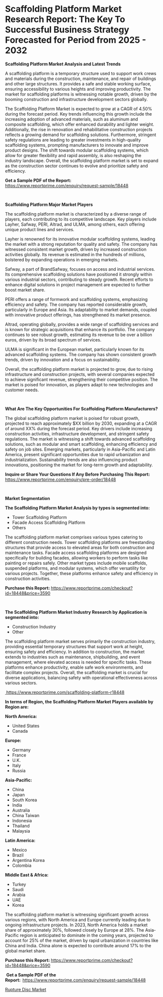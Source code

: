 <p><h1>Scaffolding Platform Market Research Report: The Key To Successful Business Strategy Forecasted for Period from 2025 - 2032</h1></p><p><strong>Scaffolding Platform Market Analysis and Latest Trends</strong></p>
<p><p>A scaffolding platform is a temporary structure used to support work crews and materials during the construction, maintenance, and repair of buildings and other large structures. It provides a safe and stable working surface, ensuring accessibility to various heights and improving productivity. The market for scaffolding platforms is witnessing notable growth, driven by the booming construction and infrastructure development sectors globally.</p><p>The Scaffolding Platform Market is expected to grow at a CAGR of 4.50% during the forecast period. Key trends influencing this growth include the increasing adoption of advanced materials, such as aluminum and composite scaffolding, which offer enhanced durability and lighter weight. Additionally, the rise in renovation and rehabilitative construction projects reflects a growing demand for scaffolding solutions. Furthermore, stringent safety regulations are leading to greater investments in high-quality scaffolding systems, prompting manufacturers to innovate and improve product designs. The shift towards modular scaffolding systems, which allow for greater flexibility and rapid assembly, is also reshaping the industry landscape. Overall, the scaffolding platform market is set to expand as the construction sector continues to evolve and prioritize safety and efficiency.</p></p>
<p><strong>Get a Sample PDF of the Report:&nbsp;</strong> <a href="https://www.reportprime.com/enquiry/request-sample/18448?utm_campaign=2958&utm_medium=2&utm_source=Github&utm_content=ia&utm_term=19032025&utm_id=scaffolding-platform">https://www.reportprime.com/enquiry/request-sample/18448</a></p>
<p>&nbsp;</p>
<p><strong>Scaffolding Platform Major Market Players</strong></p>
<p><p>The scaffolding platform market is characterized by a diverse range of players, each contributing to its competitive landscape. Key players include Layher, Safway, PERI, Altrad, and ULMA, among others, each offering unique product lines and services.</p><p>Layher is renowned for its innovative modular scaffolding systems, leading the market with a strong reputation for quality and safety. The company has witnessed consistent market growth, driven by increased construction activities globally. Its revenue is estimated in the hundreds of millions, bolstered by expanding operations in emerging markets.</p><p>Safway, a part of BrandSafway, focuses on access and industrial services. Its comprehensive scaffolding solutions have positioned it strongly within various industrial sectors, contributing to steady growth. Recent efforts to enhance digital solutions in project management are expected to further boost market share.</p><p>PERI offers a range of formwork and scaffolding systems, emphasizing efficiency and safety. The company has reported considerable growth, particularly in Europe and Asia. Its adaptability to market demands, coupled with innovative product offerings, has strengthened its market presence.</p><p>Altrad, operating globally, provides a wide range of scaffolding services and is known for strategic acquisitions that enhance its portfolio. The company continues to see robust growth, estimating its revenue to be over a billion euros, driven by its broad spectrum of services.</p><p>ULMA is significant in the European market, particularly known for its advanced scaffolding systems. The company has shown consistent growth trends, driven by innovation and a focus on sustainability.</p><p>Overall, the scaffolding platform market is projected to grow, due to rising infrastructure and construction projects, with several companies expected to achieve significant revenue, strengthening their competitive position. The market is poised for innovation, as players adapt to new technologies and customer needs.</p></p>
<p>&nbsp;</p>
<p><strong>What Are The Key Opportunities For Scaffolding Platform Manufacturers?</strong></p>
<p><p>The global scaffolding platform market is poised for robust growth, projected to reach approximately $XX billion by 2030, expanding at a CAGR of around XX% during the forecast period. Key drivers include increasing construction activities, infrastructure development, and stringent safety regulations. The market is witnessing a shift towards advanced scaffolding solutions, such as modular and smart scaffolding, enhancing efficiency and safety on job sites. Emerging markets, particularly in Asia-Pacific and Latin America, present significant opportunities due to rapid urbanization and industrialization. Sustainability trends are also influencing product innovations, positioning the market for long-term growth and adaptability.</p></p>
<p><strong>Inquire or Share Your Questions If Any Before Purchasing This Report:</strong> <a href="https://www.reportprime.com/enquiry/pre-order/18448?utm_campaign=2958&utm_medium=2&utm_source=Github&utm_content=ia&utm_term=19032025&utm_id=scaffolding-platform">https://www.reportprime.com/enquiry/pre-order/18448</a></p>
<p>&nbsp;</p>
<p><strong>Market Segmentation</strong></p>
<p><strong>The Scaffolding Platform Market Analysis by types is segmented into:</strong></p>
<p><ul><li>Tower Scaffolding Platform</li><li>Facade Access Scaffolding Platform</li><li>Others</li></ul></p>
<p><p>The scaffolding platform market comprises various types catering to different construction needs. Tower scaffolding platforms are freestanding structures that provide access to elevated areas for both construction and maintenance tasks. Facade access scaffolding platforms are designed specifically for building facades, allowing workers to perform tasks like painting or repairs safely. Other market types include mobile scaffolds, suspended platforms, and modular systems, which offer versatility for various projects. Together, these platforms enhance safety and efficiency in construction activities.</p></p>
<p><strong>Purchase this Report:&nbsp;</strong><a href="https://www.reportprime.com/checkout?id=18448&price=3590&utm_campaign=2958&utm_medium=2&utm_source=Github&utm_content=ia&utm_term=19032025&utm_id=scaffolding-platform">https://www.reportprime.com/checkout?id=18448&price=3590</a></p>
<p>&nbsp;</p>
<p><strong>The Scaffolding Platform Market Industry Research by Application is segmented into:</strong></p>
<p><ul><li>Construction Industry</li><li>Other</li></ul></p>
<p><p>The scaffolding platform market serves primarily the construction industry, providing essential temporary structures that support work at height, ensuring safety and efficiency. In addition to construction, the market extends to industries such as maintenance, shipbuilding, and event management, where elevated access is needed for specific tasks. These platforms enhance productivity, enable safe work environments, and facilitate complex projects. Overall, the scaffolding market is crucial for diverse applications, balancing safety with operational effectiveness across various sectors.</p></p>
<p><a href="https://www.reportprime.com/scaffolding-platform-r18448?utm_campaign=2958&utm_medium=2&utm_source=Github&utm_content=ia&utm_term=19032025&utm_id=scaffolding-platform">&nbsp;https://www.reportprime.com/scaffolding-platform-r18448</a></p>
<p><strong>In terms of Region, the Scaffolding Platform Market Players available by Region are:</strong></p>
<p>
    <p> <strong> North America: </strong>
        <ul>
            <li>United States</li>
            <li>Canada</li>
        </ul>
        </p> 
    <p> <strong> Europe: </strong>
        <ul>
            <li>Germany</li>
            <li>France</li>
            <li>U.K.</li>
            <li>Italy</li>
            <li>Russia</li>
        </ul>
        </p> 
    <p> <strong> Asia-Pacific: </strong>
        <ul>
            <li>China</li>
            <li>Japan</li>
            <li>South Korea</li>
            <li>India</li>
            <li>Australia</li>
            <li>China Taiwan</li>
            <li>Indonesia</li>
            <li>Thailand</li>
            <li>Malaysia</li>
        </ul>
        </p> 
    <p> <strong> Latin America: </strong>
        <ul>
            <li>Mexico</li>
            <li>Brazil</li>
            <li>Argentina Korea</li>
            <li>Colombia</li>
        </ul>
        </p> 
    <p> <strong> Middle East & Africa: </strong>
        <ul>
            <li>Turkey</li>
            <li>Saudi</li>
            <li>Arabia</li>
            <li>UAE</li>
            <li>Korea</li>
        </ul>
    </p>
    </p>
<p><p>The scaffolding platform market is witnessing significant growth across various regions, with North America and Europe currently leading due to ongoing infrastructure projects. In 2023, North America holds a market share of approximately 30%, followed closely by Europe at 28%. The Asia-Pacific region is anticipated to dominate in the coming years, projected to account for 25% of the market, driven by rapid urbanization in countries like China and India. China alone is expected to contribute around 17% to the global market share.</p></p>
<p><strong>Purchase this Report: </strong><a href="https://www.reportprime.com/checkout?id=18448&price=3590&utm_campaign=2958&utm_medium=2&utm_source=Github&utm_content=ia&utm_term=19032025&utm_id=scaffolding-platform">https://www.reportprime.com/checkout?id=18448&price=3590</a></p>
<p>&nbsp;<strong>Get a Sample PDF of the Report:&nbsp;&nbsp;</strong><a href="https://www.reportprime.com/enquiry/request-sample/18448?utm_campaign=2958&utm_medium=2&utm_source=Github&utm_content=ia&utm_term=19032025&utm_id=scaffolding-platform">https://www.reportprime.com/enquiry/request-sample/18448</a></p>
<p><strong></strong></p>
<p><p><a href="https://github.com/jerhoskinson197676/Market-Research-Report-List-1/blob/main/rupture-disc-market.md?utm_campaign=2958&utm_medium=2&utm_source=Github&utm_content=ia&utm_term=19032025&utm_id=scaffolding-platform">Rupture Disc Market</a></p></p>